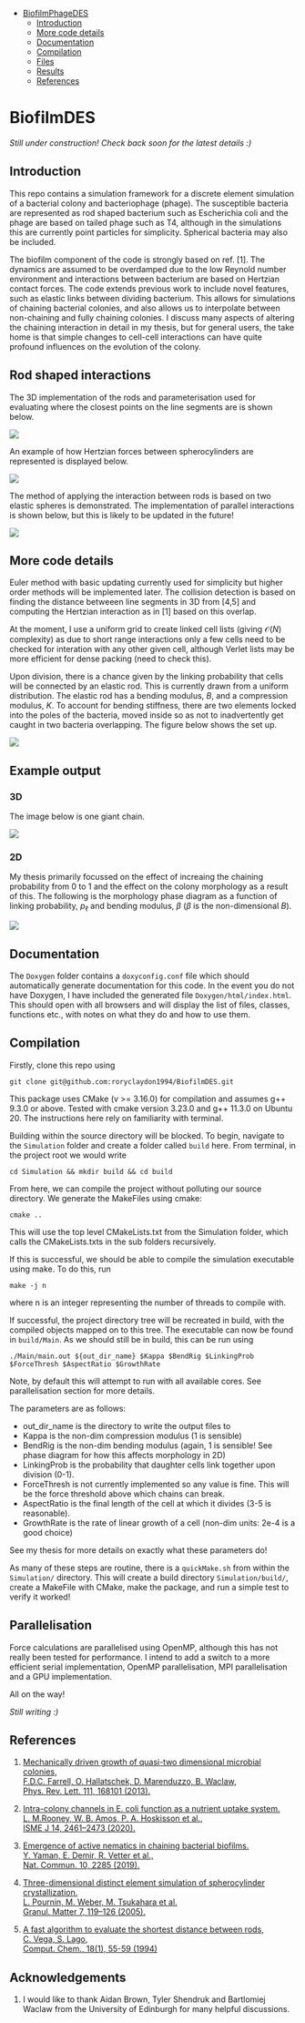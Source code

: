 - [BiofilmPhageDES](#biofilmphagedes)
  * [Introduction](#introduction)
  * [More code details](#more-code-details)
  * [Documentation](#documentation)
  * [Compilation](#compilation)
  * [Files](#files)
  * [Results](#results)
  * [References](#references)

# BiofilmDES

*Still under construction! Check back soon for the latest details :)*

## Introduction

This repo contains a simulation framework for a discrete element simulation of a bacterial colony and bacteriophage (phage). The susceptible bacteria are represented as rod shaped bacterium such as Escherichia coli and the phage are based on tailed phage such as T4, although in the simulations this are currently point particles for simplicity. Spherical bacteria may also be included.

The biofilm component of the code is strongly based on ref. [1]. The dynamics are assumed to be overdamped due to the low Reynold number environment and interactions between bacterium are based on Hertzian contact forces. The code extends previous work to include novel features, such as elastic links between dividing bacterium. This allows for simulations of chaining bacterial colonies, and also allows us to interpolate between non-chaining and fully chaining colonies. I discuss many aspects of altering the chaining interaction in detail in my thesis, but for general users, the take home is that simple changes to cell-cell interactions can have quite profound influences on the evolution of the colony.

<!-- Work before in [3] used growing, flexible, elastic rods to achieve qualitatively similar patterns seen in chaining Escherichia coli and Bacillus subtilis.  -->


<!-- The second important aspect is to include the presence and effect of phage. Hopefully, spontaneous channel formation will provide an interesting topology for the phage to infect. -->

## Rod shaped interactions

The 3D implementation of the rods and parameterisation used for evaluating where the closest points on the line segments are is shown below.

<!-- <img src="Images/single_cell_thesis.png" width=1000 align=center> -->
![](./Images/single_cell_thesis.png)


An example of how Hertzian forces between spherocylinders are represented is displayed below.

<!-- <img src="Images/pair_interaction.png" width=500 align=center> -->
![](Images/pair_interaction.png)

The method of applying the interaction between rods is based on two elastic spheres is demonstrated. The implementation of parallel interactions is shown below, but this is likely to be updated in the future!

 <!-- <img src="Images/line_segment.png" width=1000 align=center> -->
 ![](Images/line_segment.png)

<div style="page-break-after: always"></div>

## More code details
Euler method with basic updating currently used for simplicity but higher order methods will be implemented later. The collision detection is based on finding the distance betweeen line segments in 3D from [4,5] and computing the Hertzian interaction as in [1] based on this overlap.

At the moment, I use a uniform grid to create linked cell lists (giving $\mathcal{O}(N)$ complexity) as due to short range interactions only a few cells need to be checked for interation with any other given cell, although Verlet lists may be more efficient for dense packing (need to check this).

Upon division, there is a chance given by the linking probability that cells will be connected by an elastic rod. This is currently drawn from a uniform distribution. The elastic rod has a bending modulus, $B$, and a compression modulus, $K$. To account for bending stiffness, there are two elements locked into the poles of the bacteria, moved inside so as not to inadvertently get caught in two bacteria overlapping. The figure below shows the set up.

<!-- <p align="center">
 <img src="Images/coupled_ecoli_bending_potential_zoom_mod.png" width=750 align=below>
</p> -->
![](Images/coupled_ecoli_bending_potential_zoom_mod.png)

## Example output
### 3D
The image below is one giant chain.

<!-- <p align="center">
 <img src="Images/vis_biofilm_00601_3D.png" width=1000 align=below>
</p> -->
![](Images/vis_biofilm_00601_3D.png)

### 2D
My thesis primarily focussed on the effect of increaing the chaining probability from 0 to 1 and the effect on the colony morphology as a result of this. The following is the morphology phase diagram as a function of linking probability, $p_\ell$ and bending modulus, $\beta$ ($\beta$ is the non-dimensional $B$).

<!-- <p align="center">
 <img src="Images/morphology_phage_diagram.png" width=1000 align=below>
</p> -->

![](Images/morphology_phage_diagram.png)

## Documentation
The ```Doxygen``` folder contains a ```doxyconfig.conf``` file which should automatically generate documentation for this code. In the event you do not have Doxygen, I have included the generated file ```Doxygen/html/index.html```. This should open with all browsers and will display the list of files, classes, functions etc., with notes on what they do and how to use them.

## Compilation

Firstly, clone this repo using

`git clone git@github.com:roryclaydon1994/BiofilmDES.git`

This package uses CMake (v >= 3.16.0) for compilation and assumes g++ 9.3.0 or above. Tested with cmake version 3.23.0 and g++ 11.3.0 on Ubuntu 20. The instructions here rely on familiarity with terminal.

Building within the source directory will be blocked. To begin, navigate to the `Simulation` folder and create a folder called `build` here.
From terminal, in the project root we would write

`cd Simulation && mkdir build && cd build`

From here, we can compile the project without polluting our source directory. We generate the MakeFiles using cmake:

`cmake ..`

This will use the top level CMakeLists.txt from the Simulation folder, which calls the CMakeLists.txts in the sub folders recursively.

If this is successful, we should be able to compile the simulation executable using make. To do this, run

`make -j n`

where n is an integer representing the number of threads to compile with.

If successful, the project directory tree will be recreated in build, with the compiled objects mapped on to this tree. The executable can now be found in ```build/Main```. As we should still be in build, this can be run using

`./Main/main.out ${out_dir_name} $Kappa $BendRig $LinkingProb $ForceThresh $AspectRatio $GrowthRate`

Note, by default this will attempt to run with all available cores. See parallelisation section for more details.

The parameters are as follows:
* out_dir_name is the directory to write the output files to
* Kappa is the non-dim compression modulus (1 is sensible)
* BendRig is the non-dim bending modulus (again, 1 is sensible! See phase diagram for how this affects morphology in 2D)
* LinkingProb is the probability that daughter cells link together upon division (0-1).
* ForceThresh is not currently implemented so any value is fine. This will be the force threshold above which chains can break.
* AspectRatio is the final length of the cell at which it divides (3-5 is reasonable).
* GrowthRate is the rate of linear growth of a cell (non-dim units: 2e-4 is a good choice)

See my thesis for more details on exactly what these parameters do!

As many of these steps are routine, there is a `quickMake.sh` from within the `Simulation/` directory.
This will create a build directory `Simulation/build/`, create a MakeFile with CMake, make the package, and run a simple test to verify it worked!

<!-- ## Files

  ```plotting.nb```:
  Mathematica script for visualising output

  ```output_raw_data.tar.gz```:
  Small example output data for growth of a sitff linked biofilm, essentially 2D. Line 1 column headers are:\
  cell_id	length	diameter	com_vec_x	com_vec_y	com_vec_z	orientation_x	orientation_y	orientation_z *neighbours*	upper_link	lower_link\
  Delimeter is "\t".
  * cell_id: (long) unique identifier for each cell
  * length: (double) current cell length from pole to pole (note this does not include caps! end to end length is current length + diameter)
  * diameter: (double) nondimensionalised cell diameter
  * com_vec_x: (double) center of mass x coordinate (same for y,z suffix)
  * *neighbours*: comma seperated list of cell ids of potential contacts and the potential contacts' potential contacts. This is only outputted if CLOSEST is defined.
  * orientation_x: (double) cell orientation vector x component (same for y,z suffix)
  * upper_link: (long) unique identifier of the cell to which the upper end of the present cell is connected to (None if not connected). Similar for lower_link

```large_sim_high_bending_stiffness.mp4```:
  Example output for large sim (~33000 cells) for high bending stiffness ```K=1```, linking probability ```p=0.995``` and spring constant ```kappa=1.1```.

## Making movies
I've been using ```ffmpeg``` in ```bash``` to make movies by stitching together outputted ```png``` files. These are assumed to be in the ```output``` folder and have the filename pattern ```vis_biofilm_%05d.png```. An example for creating the movie and playing it is included below.

```ffmpeg -r 10 -i output/vis_biofilm_%05d.png -c:v libx264 -vf fps=25 -pix_fmt yuv420p output/vis_biofilm_nondim.mp4 && ffplay output/vis_biofilm_nondim.mp4```

## Results

<p align="center">
 <img src="vis_biofilm_00601_2D.png" width=750 align=below>
</p> -->

## Parallelisation

Force calculations are parallelised using OpenMP, although this has not really been tested for performance. I intend to add a switch to a more efficient serial implementation, OpenMP parallelisation, MPI parallelisation and a GPU implementation.

All on the way!

*Still writing :)*

## References

1. [Mechanically driven growth of quasi-two dimensional microbial colonies,\
    F.D.C. Farrell, O. Hallatschek, D. Marenduzzo, B. Waclaw,\
    Phys. Rev. Lett. 111, 168101 (2013).](https://doi-org.ezproxy.is.ed.ac.uk/10.1103/PhysRevLett.111.168101)

1.  [Intra-colony channels in E. coli function as a nutrient uptake system. \
     L. M.Rooney, W. B. Amos, P. A. Hoskisson et al.,\
     ISME J 14, 2461–2473 (2020).](https://doi.org/10.1038/s41396-020-0700-9)

1.   [Emergence of active nematics in chaining bacterial biofilms. \
     Y. Yaman, E. Demir, R. Vetter et al.,\
     Nat. Commun. 10, 2285 (2019).](https://doi.org/10.1038/s41467-019-10311-z)

1.  [Three-dimensional distinct element simulation of spherocylinder crystallization.\
    L. Pournin, M. Weber, M. Tsukahara et al.\
    Granul. Matter 7, 119–126 (2005).](https://doi.org/10.1007/s10035-004-0188-4)

1.  [A fast algorithm to evaluate the shortest distance between rods,\
    C. Vega, S. Lago,\
    Comput. Chem., 18(1), 55-59 (1994)](https://doi.org/10.1016/0097-8485(94)80023-5)

## Acknowledgements

1.  I would like to thank Aidan Brown, Tyler Shendruk and Bartlomiej Waclaw from the University of Edinburgh for many helpful discussions.
